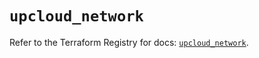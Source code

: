 # `upcloud_network`

Refer to the Terraform Registry for docs: [`upcloud_network`](https://registry.terraform.io/providers/upcloudltd/upcloud/5.22.1/docs/resources/network).
